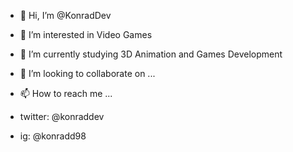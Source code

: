 - 👋 Hi, I’m @KonradDev
- 👀 I’m interested in Video Games
- 🌱 I’m currently studying 3D Animation and Games Development
- 💞️ I’m looking to collaborate on ...
- 📫 How to reach me ...

- twitter: @konraddev
- ig: @konradd98

<!---
KonradDev/KonradDev is a ✨ special ✨ repository because its `README.md` (this file) appears on your GitHub profile.
You can click the Preview link to take a look at your changes.
--->
